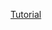 [Tutorial](https://github.com/bossonfields/Deep_Learning/blob/master/Neural%20Networks%20and%20Deep%20Learning/Week%203/Planar%20data%20classification%20with%20one%20hidden%20layer/Planar%2Bdata%2Bclassification%2Bwith%2Bone%2Bhidden%2Blayer%2Bv3.ipynb)
